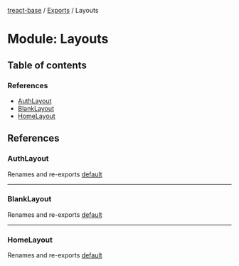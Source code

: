 [treact-base](../README.md) / [Exports](../modules.md) / Layouts

# Module: Layouts

## Table of contents

### References

- [AuthLayout](Layouts.md#authlayout)
- [BlankLayout](Layouts.md#blanklayout)
- [HomeLayout](Layouts.md#homelayout)

## References

### AuthLayout

Renames and re-exports [default](Layouts_auth.md#default)

___

### BlankLayout

Renames and re-exports [default](Layouts_blank.md#default)

___

### HomeLayout

Renames and re-exports [default](Layouts_home.md#default)
